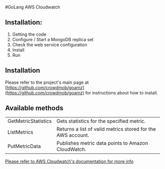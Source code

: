 #GoLang AWS Cloudwatch

## Installation:
1. Getting the code
2. Configure / Start a MongoDB replica set
2. Check the web service configuration
3. Install
4. Run

## Installation
Please refer to the project's main page at [https://github.com/crowdmob/goamz](https://github.com/crowdmob/goamz) for instructions about how to install.

## Available methods

<table>
 <tr>
  <td>GetMetricStatistics</td>
  <td>Gets statistics for the specified metric.</td>
 </tr>
 <tr>
  <td>ListMetrics</td>
  <td>Returns a list of valid metrics stored for the AWS account.</td>
 </tr>
 <tr>
  <td>PutMetricData</td>
  <td>Publishes metric data points to Amazon CloudWatch.</td>
 </tr>
 </table>

[Please refer to AWS Cloudwatch's documentation for more info](http://docs.aws.amazon.com/AmazonCloudWatch/latest/APIReference/API_Operations.html)
